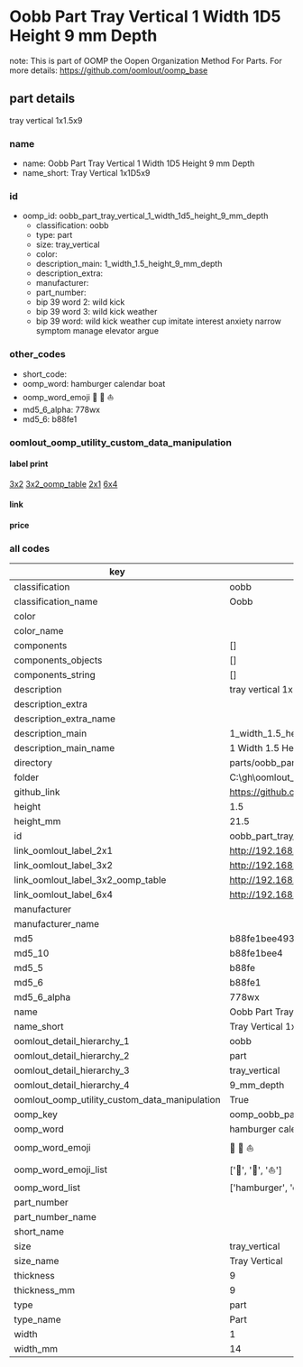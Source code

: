 # Oobb Part Tray Vertical 1 Width 1D5 Height 9 mm Depth  

note: This is part of OOMP the Oopen Organization Method For Parts. For more details: https://github.com/oomlout/oomp_base

##  part details
  



tray vertical 1x1.5x9



### name
* name: Oobb Part Tray Vertical 1 Width 1D5 Height 9 mm Depth
* name_short: Tray Vertical 1x1D5x9 
### id
* oomp_id: oobb_part_tray_vertical_1_width_1d5_height_9_mm_depth
  * classification: oobb
  * type: part
  * size: tray_vertical
  * color: 
  * description_main: 1_width_1.5_height_9_mm_depth
  * description_extra: 
  * manufacturer: 
  * part_number: 
  * bip 39 word 2: wild kick
  * bip 39 word 3: wild kick weather
  * bip 39 word: wild kick weather cup imitate interest anxiety narrow symptom manage elevator argue

### other_codes
* short_code: 
* oomp_word: hamburger calendar boat
* oomp_word_emoji :hamburger: :calendar: :boat:
* md5_6_alpha: 778wx
* md5_6: b88fe1






### oomlout_oomp_utility_custom_data_manipulation
#### label print
[3x2](http://192.168.1.245:1112/?label=oomp%20778wx)
[3x2_oomp_table](http://192.168.1.108:1112/?label=oomp%20778wx)
[2x1](http://192.168.1.242:1112/?label=oomp%20778wx)
[6x4](http://192.168.1.55:1112/?label=oomp%20778wx)    

#### link

                              

#### price







### all codes 
| key | value |  
| --- | --- |  
| classification | oobb |  
| classification_name | Oobb |  
| color |  |  
| color_name |  |  
| components | [] |  
| components_objects | [] |  
| components_string | [] |  
| description | tray vertical 1x1.5x9 |  
| description_extra |  |  
| description_extra_name |  |  
| description_main | 1_width_1.5_height_9_mm_depth |  
| description_main_name | 1 Width 1.5 Height 9 mm Depth |  
| directory | parts/oobb_part_tray_vertical_1_width_1d5_height_9_mm_depth |  
| folder | C:\gh\oomlout_oobb_version_4_generated_parts\parts\oobb_part_tray_vertical_1_width_1d5_height_9_mm_depth |  
| github_link | https://github.com/oomlout/oomlout_oomp_part_src/tree/main/parts/oobb_part_tray_vertical_1_width_1d5_height_9_mm_depth |  
| height | 1.5 |  
| height_mm | 21.5 |  
| id | oobb_part_tray_vertical_1_width_1d5_height_9_mm_depth |  
| link_oomlout_label_2x1 | http://192.168.1.242:1112/?label=oomp%20778wx |  
| link_oomlout_label_3x2 | http://192.168.1.245:1112/?label=oomp%20778wx |  
| link_oomlout_label_3x2_oomp_table | http://192.168.1.108:1112/?label=oomp%20778wx |  
| link_oomlout_label_6x4 | http://192.168.1.55:1112/?label=oomp%20778wx |  
| manufacturer |  |  
| manufacturer_name |  |  
| md5 | b88fe1bee4930141d6b8b35bf15e8fd8 |  
| md5_10 | b88fe1bee4 |  
| md5_5 | b88fe |  
| md5_6 | b88fe1 |  
| md5_6_alpha | 778wx |  
| name | Oobb Part Tray Vertical 1 Width 1D5 Height 9 mm Depth |  
| name_short | Tray Vertical 1x1D5x9  |  
| oomlout_detail_hierarchy_1 | oobb |  
| oomlout_detail_hierarchy_2 | part |  
| oomlout_detail_hierarchy_3 | tray_vertical |  
| oomlout_detail_hierarchy_4 | 9_mm_depth |  
| oomlout_oomp_utility_custom_data_manipulation | True |  
| oomp_key | oomp_oobb_part_tray_vertical_1_width_1d5_height_9_mm_depth |  
| oomp_word | hamburger calendar boat |  
| oomp_word_emoji | :hamburger: :calendar: :boat: |  
| oomp_word_emoji_list | [':hamburger:', ':calendar:', ':boat:'] |  
| oomp_word_list | ['hamburger', 'calendar', 'boat'] |  
| part_number |  |  
| part_number_name |  |  
| short_name |  |  
| size | tray_vertical |  
| size_name | Tray Vertical |  
| thickness | 9 |  
| thickness_mm | 9 |  
| type | part |  
| type_name | Part |  
| width | 1 |  
| width_mm | 14 |  
